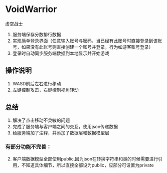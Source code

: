 # VoidWarrior
虚空战士
1. 服务端保存分数排行数据
2. 实现简单登录界面（任意输入账号与密码，当已经有此账号时直接登录到该账号，如果没有此账号则直接创建一个账号并登录，行为如游客账号登录）
3. 登录时自动同步服务端数据到本地显示并开始游戏

## 操作说明
1. WASD前后左右进行移动
2. 左键控制攻击，右键控制视角转动
## 总结
1. 解决了点击移动不灵敏的问题
2. 完成了服务端与客户端之间的交互，使用json传递数据
3. 给服务端加了注释，并添加了数据层和数据模型层
### 有部分功能不完善：
2. 客户端数据模型全部使用public,因为json在转换字符串和类的时候需要进行引用，不知道具体细节，所以直接全部设为public，应部分可设置为private
